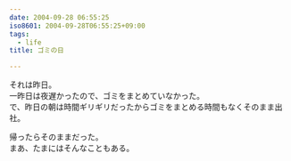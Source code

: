 ```yaml
---
date: 2004-09-28 06:55:25
iso8601: 2004-09-28T06:55:25+09:00
tags:
  - life
title: ゴミの日

---
```


<div class="entry-body">
  <p>それは昨日。<br />
    一昨日は夜遅かったので、ゴミをまとめていなかった。<br />
    で、昨日の朝は時間ギリギリだったからゴミをまとめる時間もなくそのまま出社。</p>

  <p>帰ったらそのままだった。<br />
    まあ、たまにはそんなこともある。</p>
</div>
